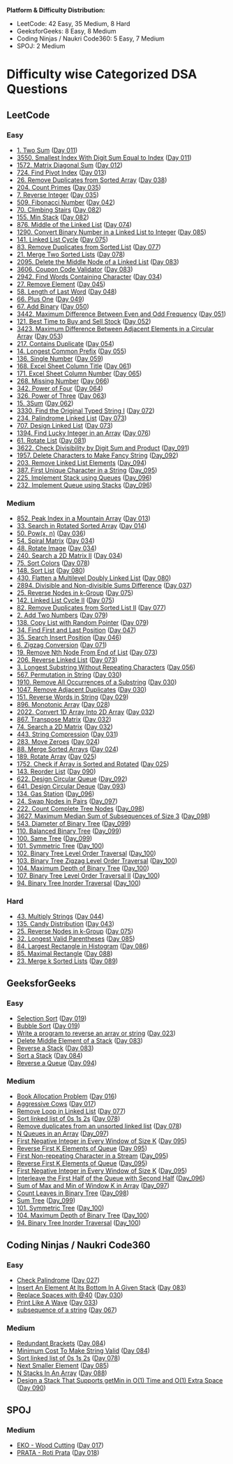 **Platform & Difficulty Distribution:**

- LeetCode: 42 Easy, 35 Medium, 8 Hard
- GeeksforGeeks: 8 Easy, 8 Medium
- Coding Ninjas / Naukri Code360: 5 Easy, 7 Medium
- SPOJ: 2 Medium

# Difficulty wise Categorized DSA Questions

## LeetCode

### Easy

- [1. Two Sum](https://leetcode.com/problems/two-sum/) ([Day 011](../day_011/))
- [3550. Smallest Index With Digit Sum Equal to Index](https://leetcode.com/problems/smallest-index-with-digit-sum-equal-to-index/) ([Day 011](../day_011/))
- [1572. Matrix Diagonal Sum](https://leetcode.com/problems/matrix-diagonal-sum/) ([Day 012](../day_012/))
- [724. Find Pivot Index](https://leetcode.com/problems/find-pivot-index) ([Day 013](../day_013/))
- [26. Remove Duplicates from Sorted Array](https://leetcode.com/problems/remove-duplicates-from-sorted-array/) ([Day 038](../day_038/))
- [204. Count Primes](https://leetcode.com/problems/count-primes/) ([Day 035](../day_035/))
- [7. Reverse Integer](https://leetcode.com/problems/reverse-integer/) ([Day 035](../day_035/))
- [509. Fibonacci Number](https://leetcode.com/problems/fibonacci-number/) ([Day 042](../day_042/))
- [70. Climbing Stairs](https://leetcode.com/problems/climbing-stairs/) ([Day 082](../day_082/))
- [155. Min Stack](https://leetcode.com/problems/min-stack/) ([Day 082](../day_082/))
- [876. Middle of the Linked List](https://leetcode.com/problems/middle-of-the-linked-list/) ([Day 074](../day_074/))
- [1290. Convert Binary Number in a Linked List to Integer](https://leetcode.com/problems/convert-binary-number-in-a-linked-list-to-integer/) ([Day 085](../day_085/))
- [141. Linked List Cycle](https://leetcode.com/problems/linked-list-cycle/) ([Day 075](../day_075/))
- [83. Remove Duplicates from Sorted List](https://leetcode.com/problems/remove-duplicates-from-sorted-list/) ([Day 077](../day_077/))
- [21. Merge Two Sorted Lists](https://leetcode.com/problems/merge-two-sorted-lists/) ([Day 078](../day_078/))
- [2095. Delete the Middle Node of a Linked List](https://leetcode.com/problems/delete-the-middle-node-of-a-linked-list/) ([Day 083](../day_083/))
- [3606. Coupon Code Validator](https://leetcode.com/problems/coupon-code-validator/) ([Day 083](../day_083/))
- [2942. Find Words Containing Character](https://leetcode.com/problems/find-words-containing-character/) ([Day 034](../day_034/))
- [27. Remove Element](https://leetcode.com/problems/remove-element/) ([Day 045](../day_045/))
- [58. Length of Last Word](https://leetcode.com/problems/length-of-last-word/) ([Day 048](../day_048/))
- [66. Plus One](https://leetcode.com/problems/plus-one/) ([Day 049](../day_049/))
- [67. Add Binary](https://leetcode.com/problems/add-binary/) ([Day 050](../day_050/))
- [3442. Maximum Difference Between Even and Odd Frequency](https://leetcode.com/problems/maximum-difference-between-even-and-odd-frequency-i/) ([Day 051](../day_051/))
- [121. Best Time to Buy and Sell Stock](https://leetcode.com/problems/best-time-to-buy-and-sell-stock/) ([Day 052](../day_052/))
- [3423. Maximum Difference Between Adjacent Elements in a Circular Array](https://leetcode.com/problems/maximum-difference-between-adjacent-elements-in-a-circular-array/) ([Day 053](../day_053/))
- [217. Contains Duplicate](https://leetcode.com/problems/contains-duplicate/) ([Day 054](../day_054/))
- [14. Longest Common Prefix](https://leetcode.com/problems/longest-common-prefix/) ([Day 055](../day_055/))
- [136. Single Number](https://leetcode.com/problems/single-number/) ([Day 059](../day_059/))
- [168. Excel Sheet Column Title](https://leetcode.com/problems/excel-sheet-column-title/) ([Day 061](../day_061/))
- [171. Excel Sheet Column Number](https://leetcode.com/problems/excel-sheet-column-number/) ([Day 065](../day_065/))
- [268. Missing Number](https://leetcode.com/problems/missing-number/) ([Day 066](../day_066/))
- [342. Power of Four](https://leetcode.com/problems/power-of-four/) ([Day 064](../day_064/))
- [326. Power of Three](https://leetcode.com/problems/power-of-three/) ([Day 063](../day_063/))
- [15. 3Sum](https://leetcode.com/problems/3sum/) ([Day 062](../day_062/))
- [3330. Find the Original Typed String I](https://leetcode.com/problems/find-the-original-typed-string-i/) ([Day 072](../day_072/))
- [234. Palindrome Linked List](https://leetcode.com/problems/palindrome-linked-list/) ([Day 073](../day_073/))
- [707. Design Linked List](https://leetcode.com/problems/design-linked-list/) ([Day 073](../day_073/))
- [1394. Find Lucky Integer in an Array](https://leetcode.com/problems/find-lucky-integer-in-an-array/) ([Day 076](../day_076/))
- [61. Rotate List](https://leetcode.com/problems/rotate-list/) ([Day 081](../day_081/))
- [3622. Check Divisibility by Digit Sum and Product](https://leetcode.com/problems/check-divisibility-by-digit-sum-and-product/) ([Day_091](../day_091/))
- [1957. Delete Characters to Make Fancy String](https://leetcode.com/problems/delete-characters-to-make-fancy-string/) ([Day_092](../day_092/))
- [203. Remove Linked List Elements](https://leetcode.com/problems/remove-linked-list-elements/) ([Day_094](../day_094/))
- [387. First Unique Character in a String](https://leetcode.com/problems/first-unique-character-in-a-string/) ([Day_095](../day_095/))
- [225. Implement Stack using Queues](https://leetcode.com/problems/implement-stack-using-queues/) ([Day_096](../day_096/))
- [232. Implement Queue using Stacks](https://leetcode.com/problems/implement-queue-using-stacks/) ([Day_096](../day_096/))

### Medium

- [852. Peak Index in a Mountain Array](https://leetcode.com/problems/peak-index-in-a-mountain-array/) ([Day 013](../day_013/))
- [33. Search in Rotated Sorted Array](https://leetcode.com/problems/search-in-rotated-sorted-array) ([Day 014](../day_014/))
- [50. Pow(x, n)](https://leetcode.com/problems/powx-n/) ([Day 036](../day_036/))
- [54. Spiral Matrix](https://leetcode.com/problems/spiral-matrix/) ([Day 034](../day_034/))
- [48. Rotate Image](https://leetcode.com/problems/rotate-image/) ([Day 034](../day_034/))
- [240. Search a 2D Matrix II](https://leetcode.com/problems/search-a-2d-matrix-ii/) ([Day 034](../day_034/))
- [75. Sort Colors](https://leetcode.com/problems/sort-colors/) ([Day 078](../day_078/))
- [148. Sort List](https://leetcode.com/problems/sort-list/) ([Day 080](../day_080/))
- [430. Flatten a Multilevel Doubly Linked List](https://leetcode.com/problems/flatten-a-multilevel-doubly-linked-list/) ([Day 080](../day_080/))
- [2894. Divisible and Non-divisible Sums Difference](https://leetcode.com/problems/divisible-and-non-divisible-sums-difference/) ([Day 037](../day_037/))
- [25. Reverse Nodes in k-Group](https://leetcode.com/problems/reverse-nodes-in-k-group/) ([Day 075](../day_075/))
- [142. Linked List Cycle II](https://leetcode.com/problems/linked-list-cycle-ii/) ([Day 075](../day_075/))
- [82. Remove Duplicates from Sorted List II](https://leetcode.com/problems/remove-duplicates-from-sorted-list-ii/) ([Day 077](../day_077/))
- [2. Add Two Numbers](https://leetcode.com/problems/add-two-numbers/) ([Day 079](../day_079/))
- [138. Copy List with Random Pointer](https://leetcode.com/problems/copy-list-with-random-pointer/) ([Day 079](../day_079/))
- [34. Find First and Last Position](https://leetcode.com/problems/find-first-and-last-position-of-element-in-sorted-array/) ([Day 047](../day_047/))
- [35. Search Insert Position](https://leetcode.com/problems/search-insert-position/) ([Day 046](../day_046/))
- [6. Zigzag Conversion](https://leetcode.com/problems/zigzag-conversion/) ([Day 071](../day_071/))
- [19. Remove Nth Node From End of List](https://leetcode.com/problems/remove-nth-node-from-end-of-list/) ([Day 073](../day_073/))
- [206. Reverse Linked List](https://leetcode.com/problems/reverse-linked-list/) ([Day 073](../day_073/))
- [3. Longest Substring Without Repeating Characters](https://leetcode.com/problems/longest-substring-without-repeating-characters/) ([Day 056](../day_056/))
- [567. Permutation in String](https://leetcode.com/problems/permutation-in-string/) ([Day 030](../day_030/))
- [1910. Remove All Occurrences of a Substring](https://leetcode.com/problems/remove-all-occurrences-of-a-substring/) ([Day 030](../day_030/))
- [1047. Remove Adjacent Duplicates](https://leetcode.com/problems/remove-all-adjacent-duplicates-in-string/) ([Day 030](../day_030/))
- [151. Reverse Words in String](https://leetcode.com/problems/reverse-words-in-a-string/) ([Day 029](../day_029/))
- [896. Monotonic Array](https://leetcode.com/problems/monotonic-array/) ([Day 028](../day_028/))
- [2022. Convert 1D Array Into 2D Array](https://leetcode.com/problems/convert-1d-array-into-2d-array/) ([Day 032](../day_032/))
- [867. Transpose Matrix](https://leetcode.com/problems/transpose-matrix/) ([Day 032](../day_032/))
- [74. Search a 2D Matrix](https://leetcode.com/problems/search-a-2d-matrix/) ([Day 032](../day_032/))
- [443. String Compression](https://leetcode.com/problems/string-compression/) ([Day 031](../day_031/))
- [283. Move Zeroes](https://leetcode.com/problems/move-zeroes/) ([Day 024](../day_024/))
- [88. Merge Sorted Arrays](https://leetcode.com/problems/merge-sorted-array/) ([Day 024](../day_024/))
- [189. Rotate Array](https://leetcode.com/problems/rotate-array/) ([Day 025](../day_025/))
- [1752. Check if Array is Sorted and Rotated](https://leetcode.com/problems/check-if-array-is-sorted-and-rotated/) ([Day 025](../day_025/))
- [143. Reorder List](https://leetcode.com/problems/reorder-list/) ([Day 090](../day_090/))
- [622. Design Circular Queue](https://leetcode.com/problems/design-circular-queue/) ([Day_092](../day_092/))
- [641. Design Circular Deque](https://leetcode.com/problems/design-circular-deque/) ([Day 093](../day_093/))
- [134. Gas Station](https://leetcode.com/problems/gas-station/) ([Day_096](../day_096/))
- [24. Swap Nodes in Pairs](https://leetcode.com/problems/swap-nodes-in-pairs/) ([Day_097](../day_097/))
- [222. Count Complete Tree Nodes](https://leetcode.com/problems/count-complete-tree-nodes/) ([Day_098](../day_098/))
- [3627. Maximum Median Sum of Subsequences of Size 3](https://leetcode.com/problems/maximum-median-sum-of-subsequences-of-size-3/) ([Day_098](../day_098/))
- [543. Diameter of Binary Tree](https://leetcode.com/problems/diameter-of-binary-tree/) ([Day_099](../day_099/))
- [110. Balanced Binary Tree](https://leetcode.com/problems/balanced-binary-tree/) ([Day_099](../day_099/))
- [100. Same Tree](https://leetcode.com/problems/same-tree/) ([Day_099](../day_099/))
- [101. Symmetric Tree](https://leetcode.com/problems/symmetric-tree/) ([Day_100](../day_100/))
- [102. Binary Tree Level Order Traversal](https://leetcode.com/problems/binary-tree-level-order-traversal/) ([Day_100](../day_100/))
- [103. Binary Tree Zigzag Level Order Traversal](https://leetcode.com/problems/binary-tree-zigzag-level-order-traversal/) ([Day_100](../day_100/))
- [104. Maximum Depth of Binary Tree](https://leetcode.com/problems/maximum-depth-of-binary-tree/) ([Day_100](../day_100/))
- [107. Binary Tree Level Order Traversal II](https://leetcode.com/problems/binary-tree-level-order-traversal-ii/) ([Day_100](../day_100/))
- [94. Binary Tree Inorder Traversal](https://leetcode.com/problems/binary-tree-inorder-traversal/) ([Day_100](../day_100/))

### Hard

- [43. Multiply Strings](https://leetcode.com/problems/multiply-strings/) ([Day 044](../day_044/))
- [135. Candy Distribution](https://leetcode.com/problems/candy/) ([Day 043](../day_043/))
- [25. Reverse Nodes in k-Group](https://leetcode.com/problems/reverse-nodes-in-k-group/) ([Day 075](../day_075/))
- [32. Longest Valid Parentheses](https://leetcode.com/problems/longest-valid-parentheses/) ([Day 085](../day_085/))
- [84. Largest Rectangle in Histogram](https://leetcode.com/problems/largest-rectangle-in-histogram/) ([Day 086](../day_086/))
- [85. Maximal Rectangle](https://leetcode.com/problems/maximal-rectangle/) ([Day 088](../day_088/))
- [23. Merge k Sorted Lists](https://leetcode.com/problems/merge-k-sorted-lists/) ([Day 089](../day_089/))

## GeeksforGeeks

### Easy

- [Selection Sort](https://www.geeksforgeeks.org/selection-sort/) ([Day 019](../day_019/))
- [Bubble Sort](https://www.geeksforgeeks.org/bubble-sort/) ([Day 019](../day_019/))
- [Write a program to reverse an array or string](https://www.geeksforgeeks.org/write-a-program-to-reverse-an-array-or-string/) ([Day 023](../day_023/))
- [Delete Middle Element of a Stack](https://www.geeksforgeeks.org/problems/delete-middle-element-of-a-stack/1) ([Day 083](../day_083/))
- [Reverse a Stack](https://www.geeksforgeeks.org/problems/reverse-a-stack/1) ([Day 083](../day_083/))
- [Sort a Stack](https://www.geeksforgeeks.org/problems/sort-a-stack/1) ([Day 084](../day_084/))
- [Reverse a Queue](https://www.geeksforgeeks.org/problems/queue-reversal/1) ([Day 094](../day_094/))

### Medium

- [Book Allocation Problem](https://www.geeksforgeeks.org/problems/allocate-minimum-number-of-pages0937/1) ([Day 016](../day_016/))
- [Aggressive Cows](https://www.geeksforgeeks.org/problems/aggressive-cows/0) ([Day 017](../day_017/))
- [Remove Loop in Linked List](https://www.geeksforgeeks.org/problems/remove-loop-in-linked-list/1) ([Day 077](../day_077/))
- [Sort linked list of 0s 1s 2s](https://www.naukri.com/code360/problems/sort-linked-list-of-0s-1s-2s_1071937) ([Day 078](../day_078/))
- [Remove duplicates from an unsorted linked list](https://www.geeksforgeeks.org/problems/remove-duplicates-from-an-unsorted-linked-list/1) ([Day 078](../day_078/))
- [N Queues in an Array](https://www.naukri.com/code360/problems/n-queue-using-array_1170053) ([Day_097](../day_097/))
- [First Negative Integer in Every Window of Size K](https://practice.geeksforgeeks.org/problems/first-negative-integer-in-every-window-of-size-k3345/1) ([Day 095](../day_095/))
- [Reverse First K Elements of Queue](https://practice.geeksforgeeks.org/problems/reverse-first-k-elements-of-queue/1) ([Day 095](../day_095/))
- [First Non-repeating Character in a Stream](https://practice.geeksforgeeks.org/problems/first-non-repeating-character-in-a-stream1216/1) ([Day_095](../day_095/))
- [Reverse First K Elements of Queue](https://practice.geeksforgeeks.org/problems/reverse-first-k-elements-of-queue/1) ([Day_095](../day_095/))
- [First Negative Integer in Every Window of Size K](https://practice.geeksforgeeks.org/problems/first-negative-integer-in-every-window-of-size-k3345/1) ([Day_095](../day_095/))
- [Interleave the First Half of the Queue with Second Half](https://www.geeksforgeeks.org/problems/interleave-the-first-half-of-the-queue-with-second-half/1) ([Day_096](../day_096/))
- [Sum of Max and Min of Window K in Array](https://www.geeksforgeeks.org/dsa/sum-minimum-maximum-elements-subarrays-size-k/) ([Day_097](../day_097/))
- [Count Leaves in Binary Tree](https://www.geeksforgeeks.org/problems/count-leaves-in-binary-tree/1) ([Day_098](../day_098/))
- [Sum Tree](https://www.geeksforgeeks.org/problems/sum-tree/1) ([Day_099](../day_099/))
- [101. Symmetric Tree](https://leetcode.com/problems/symmetric-tree/) ([Day_100](../day_100/))
- [104. Maximum Depth of Binary Tree](https://leetcode.com/problems/maximum-depth-of-binary-tree/) ([Day_100](../day_100/))
- [94. Binary Tree Inorder Traversal](https://leetcode.com/problems/binary-tree-inorder-traversal/) ([Day_100](../day_100/))

## Coding Ninjas / Naukri Code360

### Easy

- [Check Palindrome](https://bit.ly/3E55FvF) ([Day 027](../day_027/))
- [Insert An Element At Its Bottom In A Given Stack](https://www.naukri.com/code360/problems/insert-an-element-at-its-bottom-in-a-given-stack_1171166) ([Day 083](../day_083/))
- [Replace Spaces with @40](https://www.naukri.com/code360/problems/replace-spaces_1172172) ([Day 030](../day_030/))
- [Print Like A Wave](https://www.naukri.com/code360/problem-details/print-like-a-wave_893268) ([Day 033](../day_033/))
- [subsequence of a string](https://www.naukri.com/code360/problems/subsequences-of-string_985087) ([Day 067](../day_067/))

### Medium

- [Redundant Brackets](https://www.naukri.com/code360/problems/redundant-brackets_975473) ([Day 084](../day_084/))
- [Minimum Cost To Make String Valid](https://www.naukri.com/code360/problems/minimum-cost-to-make-string-valid_1115770) ([Day 084](../day_084/))
- [Sort linked list of 0s 1s 2s](https://www.naukri.com/code360/problems/sort-linked-list-of-0s-1s-2s_1071937) ([Day 078](../day_078/))
- [Next Smaller Element](https://www.naukri.com/code360/problems/next-smaller-element_1112581) ([Day 085](../day_085/))
- [N Stacks In An Array](https://www.naukri.com/code360/problems/n-stacks-in-an-array_1164271) ([Day 088](../day_088/))
- [Design a Stack That Supports getMin in O(1) Time and O(1) Extra Space](https://www.naukri.com/code360/problems/design-a-stack-that-supports-getmin-in-o-1-time-and-o-1-extra-space_842465) ([Day 090](../day_090/))

## SPOJ

### Medium

- [EKO - Wood Cutting](https://www.spoj.com/problems/EKO/) ([Day 017](../day_017/))
- [PRATA - Roti Prata](https://www.spoj.com/problems/PRATA/) ([Day 018](../day_018/))
